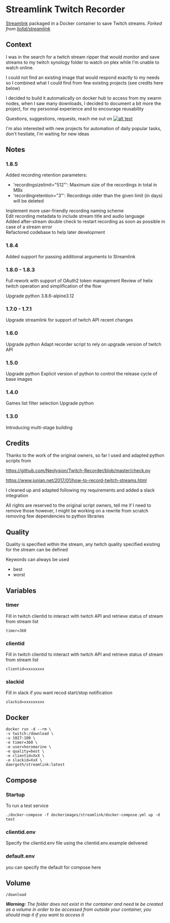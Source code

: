 # Streamlink Twitch Recorder
[Streamlink](https://github.com/streamlink/streamlink) packaged in a Docker container to save Twitch streams. *Forked from [liofal/streamlink](https://github.com/liofal/streamlink)*

## Context
I was in the search for a twitch stream ripper that would monitor and save streams to my twitch synology folder to watch on plex while I'm unable to watch online.

I could not find an existing image that would respond exactly to my needs so I combined what I could find from few existing projects (see credits here below)

I decided to build it automatically on docker hub to access from my swarm nodes, when I saw many downloads, I decided to document a bit more the project, for my personnal experience and to encourage reusability

Questions, suggestions, requests, reach me out on [![alt text][1.1]][1]

I'm also interested with new projects for automation of daily popular tasks, don't hesitate, I'm waiting for new ideas

## Notes

### 1.8.5
Added recording retention parameters:
- 'recordingsizelimit="512"': Maximum size of the recordings in total in MBs
- 'recordingretention="3"': Recordings older than the given limit (in days) will be deleted

Implement more user-friendly recording naming scheme  
Edit recording metadata to include stream title and audio language  
Added after-stream double check to restart recording as soon as possible in case of a stream error  
Refactored codebase to help later development

### 1.8.4
Added support for passing additional arguments to Streamlink 

### 1.8.0 - 1.8.3
Full rework with support of OAuth2 token management
Review of helix twitch operation and simplification of the flow

Upgrade python 3.8.6-alpine3.12

### 1.7.0 - 1.7.1
Upgrade streamlink for support of twitch API recent changes

### 1.6.0
Upgrade python
Adapt recorder script to rely on upgrade version of twitch API

### 1.5.0
Upgrade python
Explicit version of python to control the release cycle of base images

### 1.4.0
Games list filter selection
Upgrade python

### 1.3.0
Introducing multi-stage building

## Credits
Thanks to the work of the original owners, so far I used and adapted python scripts from 

https://github.com/Neolysion/Twitch-Recorder/blob/master/check.py

https://www.junian.net/2017/01/how-to-record-twitch-streams.html

I cleaned up and adapted following my requirements and added a slack integration

All rights are reserved to the original script owners, tell me if I need to remove those however, I might be working on a rewrite from scratch removing few dependencies to python libraries

## Quality
Quality is specified within the stream, any twitch quality specified existing for the stream can be defined

Keywords can always be used
* best
* worst

## Variables
### timer
Fill in twitch clientid to interact with twitch API and retrieve status of stream from stream list

    timer=360


### clientid
Fill in twitch clientid to interact with twitch API and retrieve status of stream from stream list

    clientid=xxxxxxxx

### slackid
Fill in slack if you want recod start/stop notification

    slackid=xxxxxxxxx

## Docker

    docker run -d --rm \
    -v twitch:/download \
    -u 1027:100 \
    -e timer=360 \
    -e user=heromarine \
    -e quality=best \
    -e clientid=XxX \
    -e slackid=XxX \
    daergoth/streamlink:latest

## Compose

### Startup
To run a test service

    ./docker-compose -f dockerimages/streamlink/docker-compose.yml up -d test

### clientid.env
Specify the clientid.env file using the clientid.env.example delivered

### default.env
you can specify the default for compose here

## Volume
    /download 

_**Warning:** The folder does not exist in the container and need te be created as a volume in order to be accessed from outside your container, you should map it if you want to access it_


[1.1]: http://i.imgur.com/tXSoThF.png (twitter icon with padding)
[1]: http://www.twitter.com/liofal
